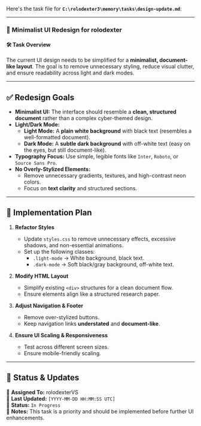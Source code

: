 Here's the task file for **`C:\rolodexter3\memory\tasks\design-update.md`**:  

---

### 📄 **Minimalist UI Redesign for rolodexter**  

#### **🛠 Task Overview**  
The current UI design needs to be simplified for a **minimalist, document-like layout**. The goal is to remove unnecessary styling, reduce visual clutter, and ensure readability across light and dark modes.  

---

## ✅ **Redesign Goals**
- **Minimalist UI:** The interface should resemble a **clean, structured document** rather than a complex cyber-themed design.  
- **Light/Dark Mode:**  
  - **Light Mode:** A **plain white background** with black text (resembles a well-formatted document).  
  - **Dark Mode:** A **subtle dark background** with off-white text (easy on the eyes, but still document-like).  
- **Typography Focus:** Use simple, legible fonts like `Inter`, `Roboto`, or `Source Sans Pro`.  
- **No Overly-Stylized Elements:**  
  - Remove unnecessary gradients, textures, and high-contrast neon colors.  
  - Focus on **text clarity** and structured sections.  

---

## 🎨 **Implementation Plan**
1. **Refactor Styles**  
   - Update `styles.css` to remove unnecessary effects, excessive shadows, and non-essential animations.  
   - Set up the following classes:  
     - `.light-mode` → White background, black text.  
     - `.dark-mode` → Soft black/gray background, off-white text.  

2. **Modify HTML Layout**  
   - Simplify existing `<div>` structures for a clean document flow.  
   - Ensure elements align like a structured research paper.  

3. **Adjust Navigation & Footer**  
   - Remove over-stylized buttons.  
   - Keep navigation links **understated** and **document-like**.  

4. **Ensure UI Scaling & Responsiveness**  
   - Test across different screen sizes.  
   - Ensure mobile-friendly scaling.  

---

## 🔄 **Status & Updates**  
📌 **Assigned To:** rolodexterVS  
📅 **Last Updated:** `[YYYY-MM-DD HH:MM:SS UTC]`  
🔄 **Status:** `In Progress`  
💬 **Notes:** This task is a priority and should be implemented before further UI enhancements.  

